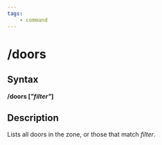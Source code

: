 ```yaml
---
tags:
    - command
---
```

# /doors

## Syntax

**/doors [**_**"filter"**_**]**

## Description

Lists all doors in the zone, or those that match _filter_.

